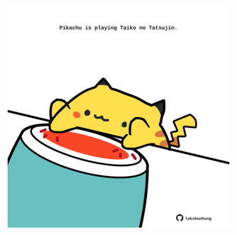 <!-- built at 19/09/2024, 08:00:53 UTC -->
<p align="center">
  <img width="500" height="500" src="./ReadmeImage.svg">
</p>
